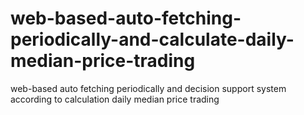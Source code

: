 # web-based-auto-fetching-periodically-and-calculate-daily-median-price-trading
web-based auto fetching periodically and decision support system according to calculation daily median price trading
